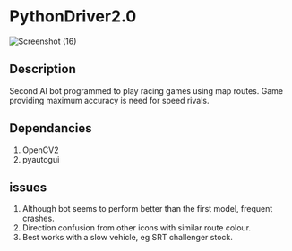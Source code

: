 # PythonDriver2.0

![Screenshot (16)](https://user-images.githubusercontent.com/86948682/204145588-464f4b9c-05d7-4ba7-ac91-33b2f8442b0b.png)

## Description
Second AI bot programmed to play racing games using map routes.
Game providing maximum accuracy is need for speed rivals.

## Dependancies
1. OpenCV2
2. pyautogui

## issues
1. Although bot seems to perform better than the first model, frequent crashes.
2. Direction confusion from other icons with similar route colour.
3. Best works with a slow vehicle, eg SRT challenger stock.


